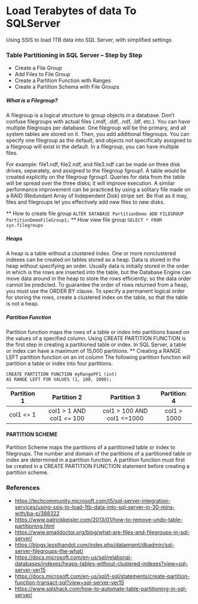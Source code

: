 # Load Terabytes of data To SQLServer
Using SSIS to load 1TB data into SQL Server, with simplified settings

### Table Partitioning in SQL Server – Step by Step
* Create a File Group
* Add Files to File Group
* Create a Partition Function with Ranges
* Create a Partition Schema with File Groups

##### **What is a Filegroup?**
A filegroup is a logical structure to group objects in a database. Don’t confuse filegroups with actual files (.mdf, .ddf, .ndf, .ldf, etc.). You can have multiple filegroups per database. One filegroup will be the primary, and all system tables are stored on it. Then, you add additional filegroups. You can specify one filegroup as the default, and objects not specifically assigned to a filegroup will exist in the default. In a filegroup, you can have multiple files.

For example: file1.ndf, file2.ndf, and file3.ndf can be made on three disk drives, separately, and assigned to the filegroup fgroup1. A table would be created explicitly on the filegroup fgroup1. Queries for data from the table will be spread over the three disks; it will improve execution. A similar performance improvement can be practiced by using a solitary file made on a RAID (Redundant Array of Independent Disk) stripe set. Be that as it may, files and filegroups let you effectively add new files to new disks.

** How to create file group
   ```ALTER DATABASE PartitionDemo ADD FILEGROUP PartitionDemoFileGroup1;```
** How view file group
   ```SELECT * FROM sys.filegroups```

##### **Heaps**
A heap is a table without a clustered index. One or more nonclustered indexes can be created on tables stored as a heap. Data is stored in the heap without specifying an order. Usually data is initially stored in the order in which is the rows are inserted into the table, but the Database Engine can move data around in the heap to store the rows efficiently; so the data order cannot be predicted. To guarantee the order of rows returned from a heap, you must use the ORDER BY clause. To specify a permanent logical order for storing the rows, create a clustered index on the table, so that the table is not a heap.

#####  **Partition Function**
Partition function maps the rows of a table or index into partitions based on the values of a specified column. Using CREATE PARTITION FUNCTION is the first step in creating a partitioned table or index. In SQL Server, a table or index can have a maximum of 15,000 partitions.
** Creating a RANGE LEFT partition function on an int column
The following partition function will partition a table or index into four partitions.
```
CREATE PARTITION FUNCTION myRangePF1 (int)  
AS RANGE LEFT FOR VALUES (1, 100, 1000);
```
| Partition 1    | Partition 2     | Partition 3      | Partition: 4     |
| -------------- |:--------------: | :---------------: | :------------------: |
| col1 <= 1      |  col1 > 1 AND col1 <= 100 |col1 > 100 AND col1 <=1000	 | col1 > 1000 |

#### **PARTITION SCHEME** 
Partition Scheme maps the partitions of a partitioned table or index to filegroups. The number and domain of the partitions of a partitioned table or index are determined in a partition function. A partition function must first be created in a CREATE PARTITION FUNCTION statement before creating a partition scheme.

  
### References
* https://techcommunity.microsoft.com/t5/sql-server-integration-services/using-ssis-to-load-1tb-data-into-sql-server-in-30-mins-with/ba-p/388322
* https://www.patrickkeisler.com/2013/01/how-to-remove-undo-table-partitioning.html
* https://www.emaildoctor.org/blog/what-are-files-and-filegroups-in-sql-server/
* https://blogs.lessthandot.com/index.php/datamgmt/dbadmin/sql-server-filegroups-the-what/
* https://docs.microsoft.com/en-us/sql/relational-databases/indexes/heaps-tables-without-clustered-indexes?view=sql-server-ver15
* https://docs.microsoft.com/en-us/sql/t-sql/statements/create-partition-function-transact-sql?view=sql-server-ver15
* https://www.sqlshack.com/how-to-automate-table-partitioning-in-sql-server/
